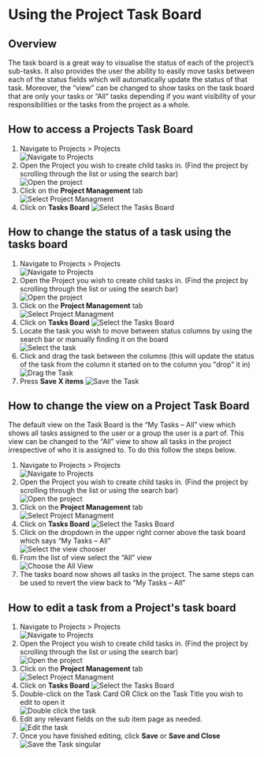 # Using the Project Task Board

## Overview

The task board is a great way to visualise the status of each of the project’s sub-tasks. It also provides the user the ability to easily move tasks between each of the status fields which will automatically update the status of that task. Moreover, the “view” can be changed to show tasks on the task board that are only your tasks or “All” tasks depending if you want visibility of your responsibilities or the tasks from the project as a whole.

## How to access a Projects Task Board

1. Navigate to Projects &gt; Projects  
    ![Navigate to Projects](<Navigate to Projects.png>)
2. Open the Project you wish to create child tasks in. (Find the project by scrolling through the list or using the search bar)  
    ![Open the project](<Open the project.png>)
3. Click on the **Project Management** tab  
    ![Select Project Managment](<Select Project Managment.png>)
4. Click on **Tasks Board** 
    ![Select the Tasks Board](<Select the Tasks Board.png>)

## How to change the status of a task using the tasks board

1. Navigate to Projects &gt; Projects  
    ![Navigate to Projects](<Navigate to Projects.png>)
2. Open the Project you wish to create child tasks in. (Find the project by scrolling through the list or using the search bar)  
    ![Open the project](<Open the project.png>)
3. Click on the **Project Management** tab  
    ![Select Project Managment](<Select Project Managment.png>)
4. Click on **Tasks Board** 
    ![Select the Tasks Board](<Select the Tasks Board.png>)
5. Locate the task you wish to move between status columns by using the search bar or manually finding it on the board  
    ![Select the task](<Select the task.png>)
6. Click and drag the task between the columns (this will update the status of the task from the column it started on to the column you "drop" it in)  
    ![Drag the Task](<Drag the Task.png>)
7. Press **Save X items** 
    ![Save the Task](<Save the Task.png>)

## How to change the view on a Project Task Board

The default view on the Task Board is the “My Tasks – All” view which shows all tasks assigned to the user or a group the user is a part of. This view can be changed to the “All” view to show all tasks in the project irrespective of who it is assigned to. To do this follow the steps below.

1. Navigate to Projects &gt; Projects  
    ![Navigate to Projects](<Navigate to Projects.png>)
2. Open the Project you wish to create child tasks in. (Find the project by scrolling through the list or using the search bar)  
    ![Open the project](<Open the project.png>)
3. Click on the **Project Management** tab  
    ![Select Project Managment](<Select Project Managment.png>)
4. Click on **Tasks Board** 
    ![Select the Tasks Board](<Select the Tasks Board.png>)
5. Click on the dropdown in the upper right corner above the task board which says “My Tasks – All”  
    ![Select the view chooser](<Selec the view chooser.png>)
6. From the list of view select the “All” view  
    ![Choose the All View](<Choose the All View.png>)
7. The tasks board now shows all tasks in the project. The same steps can be used to revert the view back to “My Tasks – All”

## How to edit a task from a Project's task board

1. Navigate to Projects &gt; Projects  
    ![Navigate to Projects](<Navigate to Projects.png>)
2. Open the Project you wish to create child tasks in. (Find the project by scrolling through the list or using the search bar)  
    ![Open the project](<Open the project.png>)
3. Click on the **Project Management** tab  
    ![Select Project Managment](<Select Project Managment.png>)
4. Click on **Tasks Board** 
    ![Select the Tasks Board](<Select the Tasks Board.png>)
5. Double-click on the Task Card OR Click on the Task Title you wish to edit to open it  
    ![Double click the task](<Double click the task.png>)
6. Edit any relevant fields on the sub item page as needed.  
    ![Edit the task](<Edit the task.png>)
7. Once you have finished editing, click **Save** or **Save and Close** 
    ![Save the Task singular](<Save the Task singular.png>)